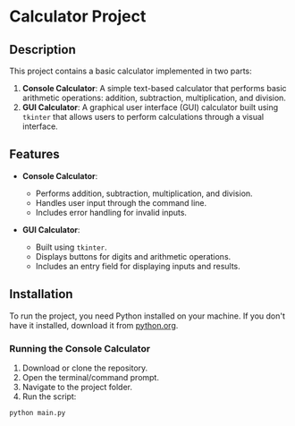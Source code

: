 # Calculator Project

## Description

This project contains a basic calculator implemented in two parts:
1. **Console Calculator**: A simple text-based calculator that performs basic arithmetic operations: addition, subtraction, multiplication, and division.
2. **GUI Calculator**: A graphical user interface (GUI) calculator built using `tkinter` that allows users to perform calculations through a visual interface.

## Features

- **Console Calculator**: 
  - Performs addition, subtraction, multiplication, and division.
  - Handles user input through the command line.
  - Includes error handling for invalid inputs.

- **GUI Calculator**:
  - Built using `tkinter`.
  - Displays buttons for digits and arithmetic operations.
  - Includes an entry field for displaying inputs and results.

## Installation

To run the project, you need Python installed on your machine. If you don't have it installed, download it from [python.org](https://www.python.org/).

### Running the Console Calculator

1. Download or clone the repository.
2. Open the terminal/command prompt.
3. Navigate to the project folder.
4. Run the script:

```bash
python main.py
